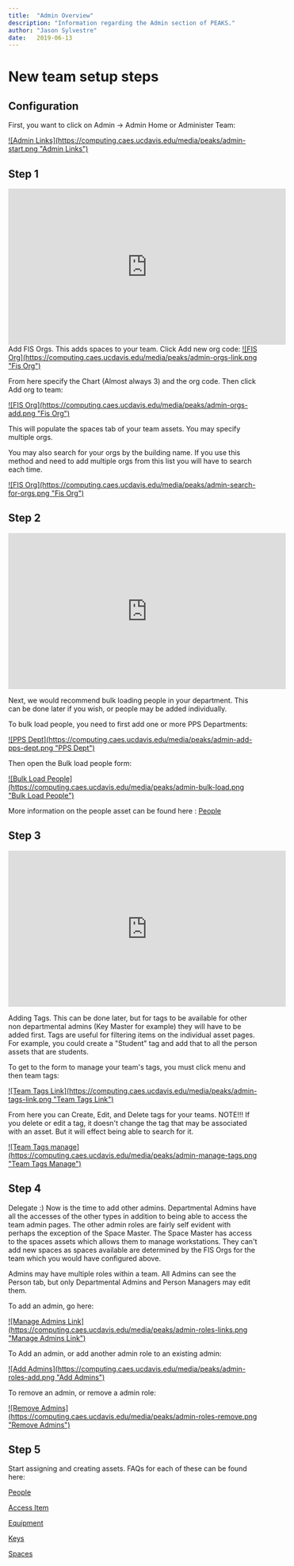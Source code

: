 ```yaml
---
title:  "Admin Overview"
description: "Information regarding the Admin section of PEAKS."
author: "Jason Sylvestre"
date:   2019-06-13
---
```


# New team setup steps

## Configuration
First, you want to click on Admin -> Admin Home or Administer Team:


<a data-toggle="lightbox" href="/media/peaks/admin-start.png">
![Admin Links](https://computing.caes.ucdavis.edu/media/peaks/admin-start.png "Admin Links")
</a>

## Step 1

<iframe width="560" height="315" src="https://www.youtube.com/embed/8PzGMPX_nNg" frameborder="0" allow="accelerometer; encrypted-media; gyroscope; picture-in-picture" allowfullscreen></iframe>
Add FIS Orgs. This adds spaces to your team. Click Add new org code:


<a data-toggle="lightbox" href="/media/peaks/admin-orgs-link.png">
![FIS Org](https://computing.caes.ucdavis.edu/media/peaks/admin-orgs-link.png "Fis Org")
</a>


From here specify the Chart (Almost always 3) and the org code. Then click Add org to team:


<a data-toggle="lightbox" href="/media/peaks/admin-orgs-add.png">
![FIS Org](https://computing.caes.ucdavis.edu/media/peaks/admin-orgs-add.png "Fis Org")
</a>

This will populate the spaces tab of your team assets. You may specify multiple orgs.

You may also search for your orgs by the building name. If you use this method and need to add multiple orgs from this list you will have to search each time.

<a data-toggle="lightbox" href="/media/peaks/admin-search-for-orgs.png">
![FIS Org](https://computing.caes.ucdavis.edu/media/peaks/admin-search-for-orgs.png "Fis Org")
</a>

## Step 2

<iframe width="560" height="315" src="https://www.youtube.com/embed/wlOssLN3pvY" frameborder="0" allow="accelerometer; encrypted-media; gyroscope; picture-in-picture" allowfullscreen></iframe>

Next, we would recommend bulk loading people in your department. This can be done later if you wish, or people may be added individually.

To bulk load people, you need to first add one or more PPS Departments:

<a data-toggle="lightbox" href="/media/peaks/admin-add-pps-dept.png">
![PPS Dept](https://computing.caes.ucdavis.edu/media/peaks/admin-add-pps-dept.png "PPS Dept")
</a>

Then open the Bulk load people form:

<a data-toggle="lightbox" href="/media/peaks/admin-bulk-load.png">
![Bulk Load People](https://computing.caes.ucdavis.edu/media/peaks/admin-bulk-load.png "Bulk Load People")
</a>


More information on the people asset can be found here :
[People](https://computing.caes.ucdavis.edu/documentation/peaks/people)

## Step 3

<iframe width="560" height="315" src="https://www.youtube.com/embed/_gtojF1wgfI" frameborder="0" allow="accelerometer; encrypted-media; gyroscope; picture-in-picture" allowfullscreen></iframe>

Adding Tags. This can be done later, but for tags to be available for other non departmental admins (Key Master for example) they will have to be added first.
Tags are useful for filtering items on the individual asset pages. For example, you could create a "Student" tag and add that to all the person assets that are students.

To get to the form to manage your team's tags, you must click menu and then team tags:

<a data-toggle="lightbox" href="/media/peaks/admin-tags-link.png">
![Team Tags Link](https://computing.caes.ucdavis.edu/media/peaks/admin-tags-link.png "Team Tags Link")
</a>

From here you can Create, Edit, and Delete tags for your teams.
NOTE!!! If you delete or edit a tag, it doesn't change the tag that may be associated with an asset. But it will effect being able to search for it.

<a data-toggle="lightbox" href="/media/peaks/admin-manage-tags.png">
![Team Tags manage](https://computing.caes.ucdavis.edu/media/peaks/admin-manage-tags.png "Team Tags Manage")
</a>

## Step 4
Delegate :)
Now is the time to add other admins.
Departmental Admins have all the accesses of the other types in addition to being able to access the team admin pages.
The other admin roles are fairly self evident with perhaps the exception of the Space Master. The Space Master has access to the spaces assets which allows them to manage workstations. They can't add new spaces as spaces available are determined by the FIS Orgs for the team which you would have configured above.

Admins may have multiple roles within a team.
All Admins can see the Person tab, but only Departmental Admins and Person Managers may edit them.

To add an admin, go here:

<a data-toggle="lightbox" href="/media/peaks/admin-roles-links.png">
![Manage Admins Link](https://computing.caes.ucdavis.edu/media/peaks/admin-roles-links.png "Manage Admins Link")
</a>

To Add an admin, or add another admin role to an existing admin:

<a data-toggle="lightbox" href="/media/peaks/admin-roles-add.png">
![Add Admins](https://computing.caes.ucdavis.edu/media/peaks/admin-roles-add.png "Add Admins")
</a>

To remove an admin, or remove a admin role:

<a data-toggle="lightbox" href="/media/peaks/admin-roles-remove.png">
![Remove Admins](https://computing.caes.ucdavis.edu/media/peaks/admin-roles-remove.png "Remove Admins")
</a>

## Step 5
Start assigning and creating assets. FAQs for each of these can be found here:

[People](/documentation/peaks/people)

[Access Item](/documentation/peaks/access-item)

[Equipment](/documentation/peaks/equipment)

[Keys](/documentation/peaks/keys)

[Spaces](/documentation/peaks/spaces)
